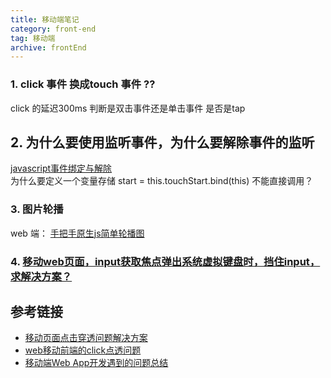 ```yaml
---
title: 移动端笔记
category: front-end
tag: 移动端
archive: frontEnd
---
```

### 1. click 事件 换成touch 事件 ??
click 的延迟300ms 判断是双击事件还是单击事件 是否是tap 

##  2. 为什么要使用监听事件，为什么要解除事件的监听
[javascript事件绑定与解除](http://www.yi-jy.com/2013/01/09/javascript%E7%9A%84%E4%BA%8B%E4%BB%B6%E7%BB%91%E5%AE%9A%E8%AF%A6%E8%A7%A3/)  
为什么要定义一个变量存储   start = this.touchStart.bind(this) 不能直接调用？

### 3.  图片轮播
web 端：   [手把手原生js简单轮播图](http://www.cnblogs.com/LIUYANZUO/p/5679753.html)

### 4. [移动web页面，input获取焦点弹出系统虚拟键盘时，挡住input，求解决方案？](https://www.zhihu.com/question/32746176)

## 参考链接
- [移动页面点击穿透问题解决方案](http://www.ayqy.net/blog/%E7%A7%BB%E5%8A%A8%E9%A1%B5%E9%9D%A2%E7%82%B9%E5%87%BB%E7%A9%BF%E9%80%8F%E9%97%AE%E9%A2%98%E8%A7%A3%E5%86%B3%E6%96%B9%E6%A1%88/#articleHeader3)
- [web移动前端的click点透问题](http://www.cnblogs.com/zldream1106/p/3670988.html)
- [移动端Web App开发遇到的问题总结](https://github.com/abcrun/abcrun.github.com/issues/11)





